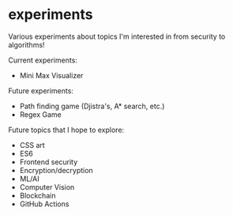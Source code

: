 # experiments
Various experiments about topics I'm interested in from security to algorithms!

Current experiments:
* Mini Max Visualizer

Future experiments:
* Path finding game (Djistra's, A* search, etc.)
* Regex Game

Future topics that I hope to explore:
* CSS art
* ES6
* Frontend security
* Encryption/decryption
* ML/AI
* Computer Vision
* Blockchain
* GitHub Actions
